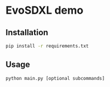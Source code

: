# EvoSDXL demo

## Installation

```sh
pip install -r requirements.txt
```

## Usage

```sh 
python main.py [optional subcommands]
```